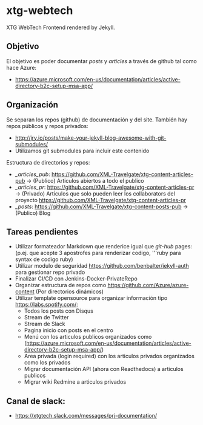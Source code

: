 # xtg-webtech

XTG WebTech Frontend rendered by Jekyll.

## Objetivo
El objetivo es poder documentar *posts* y *articles* a través de github tal como hace Azure:
- https://azure.microsoft.com/en-us/documentation/articles/active-directory-b2c-setup-msa-app/

## Organización
Se separan los repos (github) de documentación y del site. También hay repos públicos y repos privados:
- http://jry.io/posts/make-your-jekyll-blog-awesome-with-git-submodules/
- Utilizamos git submodules para incluir este contenido

Estructura de directorios y repos:
- *_articles_pub*: https://github.com/XML-Travelgate/xtg-content-articles-pub -> (Publico) Articulos abiertos a todo el publico
- *_articles_pr*: https://github.com/XML-Travelgate/xtg-content-articles-pr   -> (Privado) Articulos que solo pueden leer los collaborators del proyecto https://github.com/XML-Travelgate/xtg-content-articles-pr
- *_posts*: https://github.com/XML-Travelgate/xtg-content-posts-pub -> (Publico) Blog

## Tareas pendientes
* Utilizar formateador Markdown que renderice igual que *git-hub* pages: (p.ej. que acepte 3 apostrofes para renderizar codigo, '''ruby para syntax de codigo ruby)
* Utilizar modulo de seguridad https://github.com/benbalter/jekyll-auth para gestionar repo privado
* Finalizar CI/CD con Jenkins-Docker-PrivateRepo  
* Organizar estructura de repos como https://github.com/Azure/azure-content (Por directorios dinámicos)
* Utilizar template opensource para organizar información tipo https://labs.spotify.com/:
    * Todos los posts con Disqus
    * Stream de Twitter
    * Stream de Slack
    * Pagina inicio con posts en el centro
    * Menú con los articulos publicos organizados como (https://azure.microsoft.com/en-us/documentation/articles/active-directory-b2c-setup-msa-app/)
    * Area privada (login required) con los articulos privados organizados como los privados
    * Migrar documentación API (ahora con Readthedocs) a articulos publicos
    * Migrar wiki Redmine a articulos privados

## Canal de slack:
* https://xtgtech.slack.com/messages/prj-documentation/





